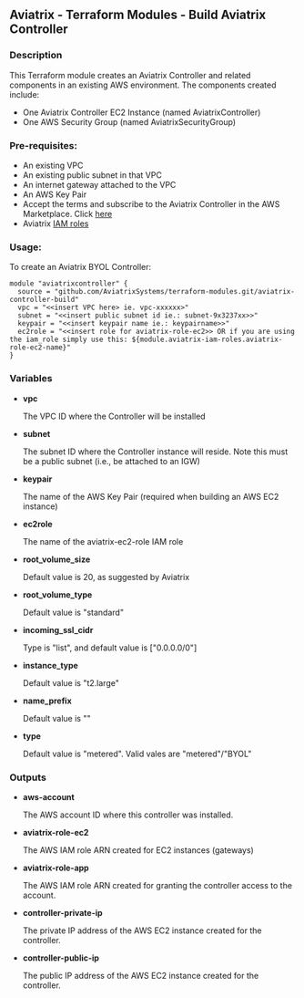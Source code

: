 ## Aviatrix - Terraform Modules - Build Aviatrix Controller

### Description
This Terraform module creates an Aviatrix Controller and related components in an existing AWS environment.  The components created include:

* One Aviatrix Controller EC2 Instance (named AviatrixController)
* One AWS Security Group (named AviatrixSecurityGroup)

### Pre-requisites:

* An existing VPC
* An existing public subnet in that VPC
* An internet gateway attached to the VPC
* An AWS Key Pair
* Accept the terms and subscribe to the Aviatrix Controller in the AWS Marketplace.  Click [here](https://aws.amazon.com/marketplace/pp?sku=zemc6exdso42eps9ki88l9za)
* Aviatrix [IAM roles](../aviatrix-controller-iam-roles/)

### Usage:

To create an Aviatrix BYOL Controller:

```
module "aviatrixcontroller" {
  source = "github.com/AviatrixSystems/terraform-modules.git/aviatrix-controller-build"
  vpc = "<<insert VPC here> ie. vpc-xxxxxx>"
  subnet = "<<insert public subnet id ie.: subnet-9x3237xx>>"
  keypair = "<<insert keypair name ie.: keypairname>>"
  ec2role = "<<insert role for aviatrix-role-ec2>> OR if you are using the iam_role simply use this: ${module.aviatrix-iam-roles.aviatrix-role-ec2-name}"
}
```

### Variables

- **vpc**

  The VPC ID where the Controller will be installed
  
- **subnet**

  The subnet ID where the Controller instance will reside.  Note this must be a public subnet (i.e., be attached to an IGW)

- **keypair**

  The name of the AWS Key Pair (required when building an AWS EC2 instance)
  
- **ec2role**

  The name of the aviatrix-ec2-role IAM role

- **root_volume_size**
  
  Default value is 20, as suggested by Aviatrix

- **root_volume_type**
  
  Default value is "standard"

- **incoming_ssl_cidr**
  
  Type is "list", and default value is ["0.0.0.0/0"]

- **instance_type**

  Default value is "t2.large"

- **name_prefix**

  Default value is ""

- **type**

  Default value is "metered". Valid vales are "metered"/"BYOL"

### Outputs
- **aws-account**

  The AWS account ID where this controller was installed.

- **aviatrix-role-ec2**

  The AWS IAM role ARN created for EC2 instances (gateways)

- **aviatrix-role-app**

  The AWS IAM role ARN created for granting the controller access to the account.

- **controller-private-ip**

  The private IP address of the AWS EC2 instance created for the controller.

- **controller-public-ip**

  The public IP address of the AWS EC2 instance created for the controller.

